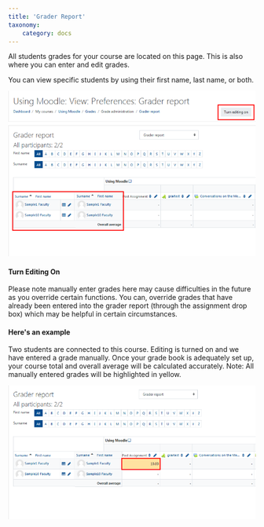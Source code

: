 ```yaml
---
title: 'Grader Report'
taxonomy:
    category: docs
---
```


All students grades for your course are located on this page. This is also where you can enter and edit grades.

You can view specific students by using their first name, last name, or both.

![](grader-reporter-1.png)

#### Turn Editing On

Please note manually enter grades here may cause difficulties in the future as you override certain functions. You can, override grades that have already been entered into the grader report \(through the assignment drop box\) which may be helpful in certain circumstances.

#### Here's an example

Two students are connected to this course. Editing is turned on and we have entered a grade manually. Once your grade book is adequately set up, your course total and overall average will be calculated accurately. Note: All manually entered grades will be highlighted in yellow.

![](grader-reporter-2.png)
